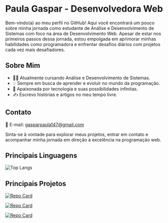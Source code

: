 # Paula Gaspar - Desenvolvedora Web

Bem-vindo(a) ao meu perfil no GitHub! Aqui você encontrará um pouco sobre minha jornada como estudante de Análise e Desenvolvimento de Sistemas com foco na área de Desenvolvimento Web. Apesar de estar nos primeiros passos dessa jornada, estou empolgada em aprimorar minhas habilidades como programadora e enfrentar desafios diários com projetos cada vez mais desafiadores.

## Sobre Mim

- 👩‍🎓 Atualmente cursando Análise e Desenvolvimento de Sistemas.
- 💡 Sempre em busca de aprender e evoluir no mundo da programação.
- 🌱 Apaixonada por tecnologia e suas possibilidades infinitas.
- ✍️ Escrevo histórias e artigos no meu tempo livre.

## Contato

📧 E-mail: gasparpaula147@gmail.com

Sinta-se à vontade para explorar meus projetos, entrar em contato e acompanhar minha jornada em direção à excelência na programação web.

## Principais Linguagens

![Top Langs](https://github-readme-stats-git-masterrstaa-rickstaa.vercel.app/api/top-langs/?username=HanePaula&layout=compact&bg_color=000&border_color=30A3DC&title_color=E94D5F&text_color=FFF)

## Principais Projetos

[![Repo Card](https://github-readme-stats.vercel.app/api/pin/?username=HanePaula&repo=wordle&bg_color=000&border_color=30A3DC&show_icons=true&icon_color=30A3DC&title_color=E94D5F&text_color=FFF)](https://github.com/HanePaula/wordle)


[![Repo Card](https://github-readme-stats.vercel.app/api/pin/?username=HanePaula&repo=popular-movies&bg_color=000&border_color=30A3DC&show_icons=true&icon_color=30A3DC&title_color=E94D5F&text_color=FFF)](https://github.com/HanePaula/popular-movies)

[![Repo Card](https://github-readme-stats.vercel.app/api/pin/?username=HanePaula&repo=hanekawas-toe&bg_color=000&border_color=30A3DC&show_icons=true&icon_color=30A3DC&title_color=E94D5F&text_color=FFF)](https://github.com/HanePaula/hanekawas-toe)
